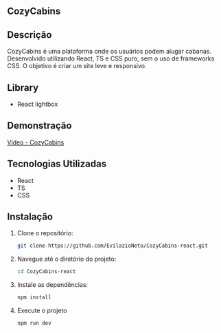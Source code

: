 ## CozyCabins

## Descrição
CozyCabins é uma plataforma onde os usuários podem alugar cabanas. Desenvolvido utilizando React, TS e CSS puro, sem o uso de frameworks CSS. O objetivo é criar um site leve e responsivo.

## Library
- React lightbox

## Demonstração
[Vídeo - CozyCabins](https://youtu.be/stwrYmfTFh4)

## Tecnologias Utilizadas
- React
- TS
- CSS

## Instalação
1. Clone o repositório:
   ```bash
   git clone https://github.com/EvilazioNeto/CozyCabins-react.git

2. Navegue até o diretório do projeto:
   ```bash
   cd CozyCabins-react

3. Instale as dependências:
   ```bash
   npm install

4. Execute o projeto
   ```bash
   npm run dev

